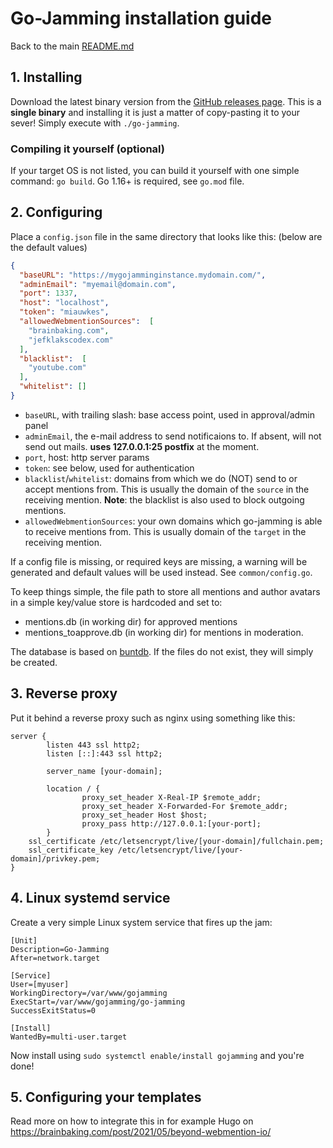 # Go-Jamming installation guide

Back to the main [README.md](https://github.com/wgroeneveld/go-jamming/blob/master/README.md)

## 1. Installing

Download the latest binary version from the [GitHub releases page](https://github.com/wgroeneveld/go-jamming/releases). This is a **single binary** and installing it is just a matter of copy-pasting it to your sever! Simply execute with `./go-jamming`. 

### Compiling it yourself (optional)

If your target OS is not listed, you can build it yourself with one simple command: `go build`. Go 1.16+ is required, see `go.mod` file.

## 2. Configuring

Place a `config.json` file in the same directory that looks like this: (below are the default values)

```json
{
  "baseURL": "https://mygojamminginstance.mydomain.com/",
  "adminEmail": "myemail@domain.com",
  "port": 1337,
  "host": "localhost",
  "token": "miauwkes",
  "allowedWebmentionSources":  [
    "brainbaking.com",
    "jefklakscodex.com"
  ],
  "blacklist":  [
    "youtube.com"
  ],
  "whitelist": []
}
```

- `baseURL`, with trailing slash: base access point, used in approval/admin panel
- `adminEmail`, the e-mail address to send notificaions to. If absent, will not send out mails. **uses 127.0.0.1:25 postfix** at the moment.
- `port`, host: http server params
- `token`: see below, used for authentication
- `blacklist`/`whitelist`: domains from which we do (NOT) send to or accept mentions from. This is usually the domain of the `source` in the receiving mention. **Note**: the blacklist is also used to block outgoing mentions. 
- `allowedWebmentionSources`: your own domains which go-jamming is able to receive mentions from. This is usually domain of the `target` in the receiving mention.

If a config file is missing, or required keys are missing, a warning will be generated and default values will be used instead. See `common/config.go`.

To keep things simple, the file path to store all mentions and author avatars in a simple key/value store is hardcoded and set to:

- mentions.db (in working dir) for approved mentions
- mentions_toapprove.db (in working dir) for mentions in moderation.

The database is based on [buntdb](https://github.com/tidwall/buntdb). If the files do not exist, they will simply be created.


## 3. Reverse proxy

Put it behind a reverse proxy such as nginx using something like this:

```
server {
        listen 443 ssl http2;
        listen [::]:443 ssl http2;

        server_name [your-domain];

        location / {
                proxy_set_header X-Real-IP $remote_addr;
                proxy_set_header X-Forwarded-For $remote_addr;
                proxy_set_header Host $host;
                proxy_pass http://127.0.0.1:[your-port];
        }
    ssl_certificate /etc/letsencrypt/live/[your-domain]/fullchain.pem;
    ssl_certificate_key /etc/letsencrypt/live/[your-domain]/privkey.pem;
}
```

## 4. Linux systemd service

Create a very simple Linux system service that fires up the jam:

```
[Unit]
Description=Go-Jamming
After=network.target

[Service]
User=[myuser]
WorkingDirectory=/var/www/gojamming
ExecStart=/var/www/gojamming/go-jamming
SuccessExitStatus=0

[Install]
WantedBy=multi-user.target
```

Now install using `sudo systemctl enable/install gojamming` and you're done!

## 5. Configuring your templates

Read more on how to integrate this in for example Hugo on https://brainbaking.com/post/2021/05/beyond-webmention-io/
